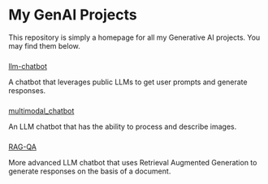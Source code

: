 # My GenAI Projects
This repository is simply a homepage for all my Generative AI projects. You may find them below.

###
[llm-chatbot](https://github.com/kayaozan/llm-chatbot)

A chatbot that leverages public LLMs to get user prompts and generate responses.

###
[multimodal_chatbot](https://github.com/kayaozan/multimodal_chatbot)

An LLM chatbot that has the ability to process and describe images.

###
[RAG-QA](https://github.com/kayaozan/RAG-QA)

More advanced LLM chatbot that uses Retrieval Augmented Generation to generate responses on the basis of a document.

